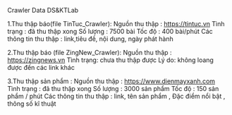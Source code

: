 Crawler Data DS&KTLab

1.Thu thập báo(file TinTuc_Crawler):
Nguồn thu thập : https://tintuc.vn
Tình trạng : đã thu thập xong
Số lượng : 7500 bài
Tốc độ : 400 bài/phút
Các thông tin thu thập : link,tiêu đề, nội dung, ngày phát hành

2.Thu thập báo (file ZingNew_Crawler):
Nguồn thu thập : https://zingnews.vn
Tình trạng: chưa thu thập được
Lý do: không loang được đến các link khác

3.Thu thập sản phẩm :
Nguồn thu thập : https://www.dienmayxanh.com
Tình trạng : đã thu thập xong
Số lượng : 3000 sản phẩm
Tốc độ : 150 sản phẩm / phút
Các thông tin thu thập : link, tên sản phẩm , Đặc điểm nổi bật , thông số kĩ thuật
